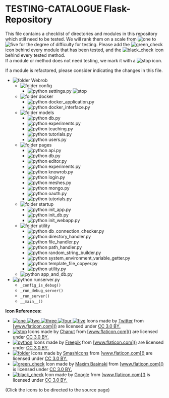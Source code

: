 # TESTING-CATALOGUE Flask-Repository
This file contains a checklist of directories and modules in this repository which still need to be tested. We will rank them on a scale from ![one][one_16] to ![five][five_16] for the degree of difficulty for testing. Please add the ![green_check][green_check_16] icon behind every module that has been tested, and the ![black_check][black_check_16] icon behind every tested method.  
If a module or method does not need testing, we mark it with a ![stop][stop_16] icon.

If a module is refactored, please consider indicating the changes in this file.

- ![folder][folder_16] Webrob
    - ![folder][folder_16] config
        - ![python][python_16] settings.py ![stop][stop_16]
    - ![folder][folder_16] docker
        - ![python][python_16] docker_application.py
        - ![python][python_16] docker_interface.py
    - ![folder][folder_16] models
        - ![python][python_16] db.py
        - ![python][python_16] experiments.py
        - ![python][python_16] teaching.py
        - ![python][python_16] tutorials.py
        - ![python][python_16] users.py
    - ![folder][folder_16] pages
        - ![python][python_16] api.py
        - ![python][python_16] db.py
        - ![python][python_16] editor.py
        - ![python][python_16] experiments.py
        - ![python][python_16] knowrob.py
        - ![python][python_16] login.py
        - ![python][python_16] meshes.py
        - ![python][python_16] mongo.py
        - ![python][python_16] oauth.py
        - ![python][python_16] tutorials.py
    - ![folder][folder_16] startup
        - ![python][python_16] init_app.py
        - ![python][python_16] init_db.py
        - ![python][python_16] init_webapp.py
    - ![folder][folder_16] utility
        - ![python][python_16] db_connection_checker.py
        - ![python][python_16] directory_handler.py
        - ![python][python_16] file_handler.py
        - ![python][python_16] path_handler.py
        - ![python][python_16] random_string_builder.py
        - ![python][python_16] system_environment_variable_getter.py
        - ![python][python_16] template_file_copyer.py
        - ![python][python_16] utility.py
    - ![python][python_16] app_and_db.py
- ![python][python_16] runserver.py
    - `_config_is_debug()`
    - `_run_debug_server()`
    - `_run_server()`
    - `__main__()`

**Icon References:**
- [![one][one_16] ![two][two_16] ![three][three_16] ![four][four_16] ![five][five_16]](https://www.flaticon.com/packs/characters-and-numbers) Icons made by [Twitter](https://www.flaticon.com/authors/twitter) from [www.flaticon.com]() are licensed under [CC 3.0 BY.](https://creativecommons.org/licenses/by/3.0/)
- [![stop][stop_16]](https://www.flaticon.com/free-icon/stop_151955#term=stop&page=1&position=18) Icons made by [Chanut](https://www.flaticon.com/authors/chanut) from [www.flaticon.com]() are licensed under [CC 3.0 BY.](https://creativecommons.org/licenses/by/3.0/)
- [![python][python_16]](https://www.flaticon.com/free-icon/python_919852#term=python&page=1&position=4) Icons made by [Freepik](https://www.flaticon.com/authors/freepik) from [www.flaticon.com]() are licensed under [CC 3.0 BY.](https://creativecommons.org/licenses/by/3.0/)
- [![folder][folder_16]](https://www.flaticon.com/free-icon/folder_148947#term=folder&page=1&position=36) Icons made by [SmashIcons](https://www.flaticon.com/authors/smashicons) from [www.flaticon.com]() are licensed under [CC 3.0 BY.](https://creativecommons.org/licenses/by/3.0/)
- [![green_check][green_check_16]](https://www.flaticon.com/free-icon/checked_291201#term=check&page=1&position=2) Icon made by [Maxim Basinski](https://www.flaticon.com/authors/maxim-basinski) from [www.flaticon.com]() is licensed under [CC 3.0 BY.](https://creativecommons.org/licenses/by/3.0/)
- [![black_check][black_check_16]](https://www.flaticon.com/free-icon/check-symbol_60731#term=check&page=1&position=19) Icon made by [Google](https://www.flaticon.com/authors/google)  from [www.flaticon.com]() is licensed under [CC 3.0 BY.](https://creativecommons.org/licenses/by/3.0/)

(Click the icons to be directed to the source page)

[one_16]: https://raw.githubusercontent.com/navidJadid/openease_webserver_development/master/Testing%20Catalogues/Icons/Numbers/one_16.png
[two_16]: https://raw.githubusercontent.com/navidJadid/openease_webserver_development/master/Testing%20Catalogues/Icons/Numbers/two_16.png
[three_16]: https://raw.githubusercontent.com/navidJadid/openease_webserver_development/master/Testing%20Catalogues/Icons/Numbers/three_16.png
[four_16]: https://raw.githubusercontent.com/navidJadid/openease_webserver_development/master/Testing%20Catalogues/Icons/Numbers/four_16.png
[five_16]: https://raw.githubusercontent.com/navidJadid/openease_webserver_development/master/Testing%20Catalogues/Icons/Numbers/five16.png
[stop_16]: https://raw.githubusercontent.com/navidJadid/openease_webserver_development/master/Testing%20Catalogues/Icons/stop_16.png
[python_16]: https://raw.githubusercontent.com/navidJadid/openease_webserver_development/master/Testing%20Catalogues/Icons/python_16.png
[python_24]: https://raw.githubusercontent.com/navidJadid/openease_webserver_development/master/Testing%20Catalogues/Icons/python_24.png
[folder_16]: https://raw.githubusercontent.com/navidJadid/openease_webserver_development/master/Testing%20Catalogues/Icons/folder_16.png
[folder_24]: https://raw.githubusercontent.com/navidJadid/openease_webserver_development/master/Testing%20Catalogues/Icons/folder_24.png
[green_check_16]: https://raw.githubusercontent.com/navidJadid/openease_webserver_development/master/Testing%20Catalogues/Icons/green_check_16.png
[black_check_16]: https://raw.githubusercontent.com/navidJadid/openease_webserver_development/master/Testing%20Catalogues/Icons/black_check_16.png